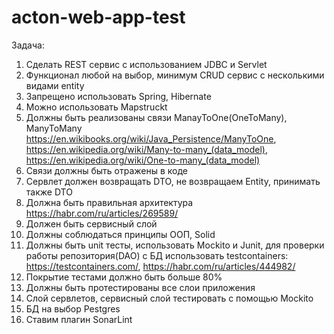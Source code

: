 ﻿# acton-web-app-test
Задача:
1)	Сделать REST сервис с использованием JDBC и Servlet
2)	Функционал любой на выбор, минимум CRUD сервис с несколькими видами entity
3)	Запрещено использовать Spring, Hibernate
4)	Можно использовать Mapstruckt
5)	Должны быть реализованы связи ManayToOne(OneToMany), ManyToMany https://en.wikibooks.org/wiki/Java_Persistence/ManyToOne, https://en.wikipedia.org/wiki/Many-to-many_(data_model), https://en.wikipedia.org/wiki/One-to-many_(data_model)
6)	Связи должны быть отражены в коде
7)	Сервлет должен возвращать DTO, не возвращаем Entity, принимать также DTO
8)	Должна быть правильная архитектура https://habr.com/ru/articles/269589/
9)	Должен быть сервисный слой
10)	Должны соблюдаться принципы ООП, Solid
11)	Должны быть unit тесты, использовать Mockito и Junit, для проверки работы репозитория(DAO) с БД использовать testcontainers: https://testcontainers.com/, https://habr.com/ru/articles/444982/
12)	Покрытие тестами должно быть больше 80%
13)	Должны быть протестированы все слои приложения
14)	Слой сервлетов, сервисный слой тестировать с помощью Mockito
15)	БД на выбор Pestgres
16)	Ставим плагин SonarLint

